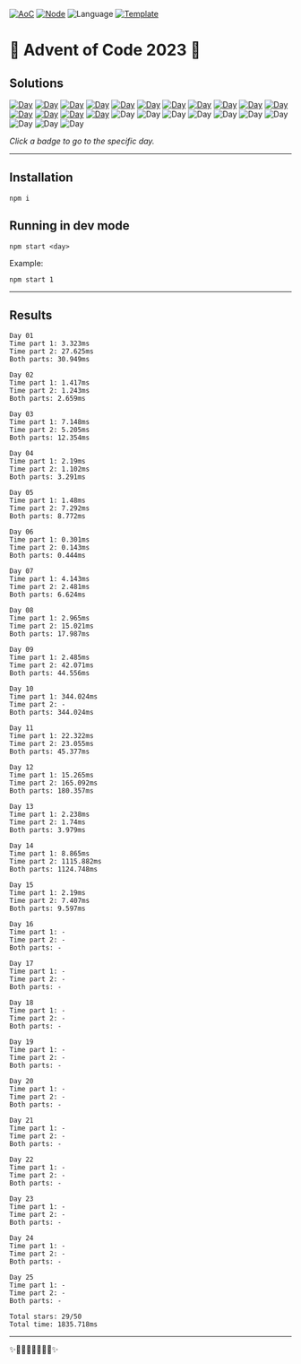 <!-- Entries between SOLUTIONS and RESULTS tags are auto-generated -->

[![AoC](https://badgen.net/badge/AoC/2023/blue)](https://adventofcode.com/2023)
[![Node](https://badgen.net/badge/Node/v16.13.0+/blue)](https://nodejs.org/en/download/)
![Language](https://badgen.net/badge/Language/TypeScript/blue)
[![Template](https://badgen.net/badge/Template/aocrunner/blue)](https://github.com/caderek/aocrunner)

# 🎄 Advent of Code 2023 🎄

## Solutions

<!--SOLUTIONS-->

[![Day](https://badgen.net/badge/01/%E2%98%85%E2%98%85/green)](src/day01)
[![Day](https://badgen.net/badge/02/%E2%98%85%E2%98%85/green)](src/day02)
[![Day](https://badgen.net/badge/03/%E2%98%85%E2%98%85/green)](src/day03)
[![Day](https://badgen.net/badge/04/%E2%98%85%E2%98%85/green)](src/day04)
[![Day](https://badgen.net/badge/05/%E2%98%85%E2%98%85/green)](src/day05)
[![Day](https://badgen.net/badge/06/%E2%98%85%E2%98%85/green)](src/day06)
[![Day](https://badgen.net/badge/07/%E2%98%85%E2%98%85/green)](src/day07)
[![Day](https://badgen.net/badge/08/%E2%98%85%E2%98%85/green)](src/day08)
[![Day](https://badgen.net/badge/09/%E2%98%85%E2%98%85/green)](src/day09)
[![Day](https://badgen.net/badge/10/%E2%98%85%E2%98%86/yellow)](src/day10)
[![Day](https://badgen.net/badge/11/%E2%98%85%E2%98%85/green)](src/day11)
[![Day](https://badgen.net/badge/12/%E2%98%85%E2%98%85/green)](src/day12)
[![Day](https://badgen.net/badge/13/%E2%98%85%E2%98%85/green)](src/day13)
[![Day](https://badgen.net/badge/14/%E2%98%85%E2%98%85/green)](src/day14)
[![Day](https://badgen.net/badge/15/%E2%98%85%E2%98%85/green)](src/day15)
![Day](https://badgen.net/badge/16/%E2%98%86%E2%98%86/gray)
![Day](https://badgen.net/badge/17/%E2%98%86%E2%98%86/gray)
![Day](https://badgen.net/badge/18/%E2%98%86%E2%98%86/gray)
![Day](https://badgen.net/badge/19/%E2%98%86%E2%98%86/gray)
![Day](https://badgen.net/badge/20/%E2%98%86%E2%98%86/gray)
![Day](https://badgen.net/badge/21/%E2%98%86%E2%98%86/gray)
![Day](https://badgen.net/badge/22/%E2%98%86%E2%98%86/gray)
![Day](https://badgen.net/badge/23/%E2%98%86%E2%98%86/gray)
![Day](https://badgen.net/badge/24/%E2%98%86%E2%98%86/gray)
![Day](https://badgen.net/badge/25/%E2%98%86%E2%98%86/gray)

<!--/SOLUTIONS-->

_Click a badge to go to the specific day._

---

## Installation

```
npm i
```

## Running in dev mode

```
npm start <day>
```

Example:

```
npm start 1
```

---

## Results

<!--RESULTS-->

```
Day 01
Time part 1: 3.323ms
Time part 2: 27.625ms
Both parts: 30.949ms
```

```
Day 02
Time part 1: 1.417ms
Time part 2: 1.243ms
Both parts: 2.659ms
```

```
Day 03
Time part 1: 7.148ms
Time part 2: 5.205ms
Both parts: 12.354ms
```

```
Day 04
Time part 1: 2.19ms
Time part 2: 1.102ms
Both parts: 3.291ms
```

```
Day 05
Time part 1: 1.48ms
Time part 2: 7.292ms
Both parts: 8.772ms
```

```
Day 06
Time part 1: 0.301ms
Time part 2: 0.143ms
Both parts: 0.444ms
```

```
Day 07
Time part 1: 4.143ms
Time part 2: 2.481ms
Both parts: 6.624ms
```

```
Day 08
Time part 1: 2.965ms
Time part 2: 15.021ms
Both parts: 17.987ms
```

```
Day 09
Time part 1: 2.485ms
Time part 2: 42.071ms
Both parts: 44.556ms
```

```
Day 10
Time part 1: 344.024ms
Time part 2: -
Both parts: 344.024ms
```

```
Day 11
Time part 1: 22.322ms
Time part 2: 23.055ms
Both parts: 45.377ms
```

```
Day 12
Time part 1: 15.265ms
Time part 2: 165.092ms
Both parts: 180.357ms
```

```
Day 13
Time part 1: 2.238ms
Time part 2: 1.74ms
Both parts: 3.979ms
```

```
Day 14
Time part 1: 8.865ms
Time part 2: 1115.882ms
Both parts: 1124.748ms
```

```
Day 15
Time part 1: 2.19ms
Time part 2: 7.407ms
Both parts: 9.597ms
```

```
Day 16
Time part 1: -
Time part 2: -
Both parts: -
```

```
Day 17
Time part 1: -
Time part 2: -
Both parts: -
```

```
Day 18
Time part 1: -
Time part 2: -
Both parts: -
```

```
Day 19
Time part 1: -
Time part 2: -
Both parts: -
```

```
Day 20
Time part 1: -
Time part 2: -
Both parts: -
```

```
Day 21
Time part 1: -
Time part 2: -
Both parts: -
```

```
Day 22
Time part 1: -
Time part 2: -
Both parts: -
```

```
Day 23
Time part 1: -
Time part 2: -
Both parts: -
```

```
Day 24
Time part 1: -
Time part 2: -
Both parts: -
```

```
Day 25
Time part 1: -
Time part 2: -
Both parts: -
```

```
Total stars: 29/50
Total time: 1835.718ms
```

<!--/RESULTS-->

---

✨🎄🎁🎄🎅🎄🎁🎄✨